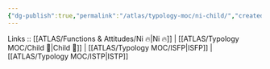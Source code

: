 ```yaml
---
{"dg-publish":true,"permalink":"/atlas/typology-moc/ni-child/","created":"2023-01-05T12:11:57.717+01:00","updated":"2023-03-09T10:07:10.328+01:00"}
---
```


Links :: [[ATLAS/Functions & Attitudes/Ni 🔥\|Ni 🔥]] | [[ATLAS/Typology MOC/Child 👼\|Child 👼]] | [[ATLAS/Typology MOC/ISFP\|ISFP]] | [[ATLAS/Typology MOC/ISTP\|ISTP]]

